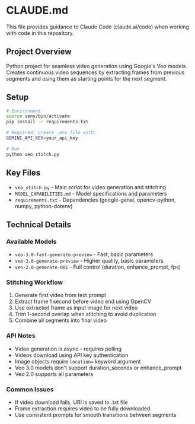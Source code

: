 # CLAUDE.md

This file provides guidance to Claude Code (claude.ai/code) when working with code in this repository.

## Project Overview

Python project for seamless video generation using Google's Veo models. Creates continuous video sequences by extracting frames from previous segments and using them as starting points for the next segment.

## Setup

```bash
# Environment
source venv/bin/activate
pip install -r requirements.txt

# Required: Create .env file with:
GEMINI_API_KEY=your_api_key

# Run
python veo_stitch.py
```

## Key Files

- `veo_stitch.py` - Main script for video generation and stitching
- `MODEL_CAPABILITIES.md` - Model specifications and parameters
- `requirements.txt` - Dependencies (google-genai, opencv-python, numpy, python-dotenv)

## Technical Details

### Available Models
- `veo-3.0-fast-generate-preview` - Fast, basic parameters
- `veo-3.0-generate-preview` - Higher quality, basic parameters  
- `veo-2.0-generate-001` - Full control (duration, enhance_prompt, fps)

### Stitching Workflow
1. Generate first video from text prompt
2. Extract frame 1 second before video end using OpenCV
3. Use extracted frame as input image for next video
4. Trim 1-second overlap when stitching to avoid duplication
5. Combine all segments into final video

### API Notes
- Video generation is async - requires polling
- Videos download using API key authentication
- Image objects require `location=` keyword argument
- Veo 3.0 models don't support duration_seconds or enhance_prompt
- Veo 2.0 supports all parameters

### Common Issues
- If video download fails, URI is saved to .txt file
- Frame extraction requires video to be fully downloaded
- Use consistent prompts for smooth transitions between segments